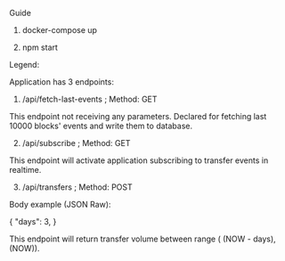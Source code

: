 Guide

1. docker-compose up

2. npm start

Legend:

Application has 3 endpoints:

1. /api/fetch-last-events ; Method: GET

This endpoint not receiving any parameters. Declared for fetching last 10000 blocks' events and write them to database.

2. /api/subscribe ; Method: GET

This endpoint will activate application subscribing to transfer events in realtime. 

3. /api/transfers ; Method: POST

Body example (JSON Raw):

{
    "days": 3,
}

This endpoint will return transfer volume between range ( (NOW - days), (NOW)).